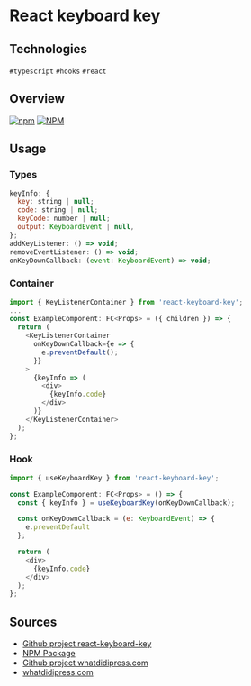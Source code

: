 # React keyboard key

## Technologies
`#typescript` `#hooks` `#react`

## Overview
[![npm](https://img.shields.io/npm/v/react-keyboard-key?style=plastic)](https://www.npmjs.com/package/react-keyboard-key)
[![NPM](https://img.shields.io/npm/dy/react-keyboard-key?style=plastic)](https://www.npmjs.com/package/react-keyboard-key)

## Usage
### Types
```javascript
keyInfo: {
  key: string | null;
  code: string | null;
  keyCode: number | null;
  output: KeyboardEvent | null,
};
addKeyListener: () => void;
removeEventListener: () => void;
onKeyDownCallback: (event: KeyboardEvent) => void;
```

### Container
```javascript
import { KeyListenerContainer } from 'react-keyboard-key';
...
const ExampleComponent: FC<Props> = ({ children }) => {
  return (
    <KeyListenerContainer
      onKeyDownCallback={e => {
        e.preventDefault();
      }}
    >
      {keyInfo => (
        <div>
          {keyInfo.code}
        </div>
      )}
    </KeyListenerContainer>
  );
};
```

### Hook
```javascript
import { useKeyboardKey } from 'react-keyboard-key';

const ExampleComponent: FC<Props> = () => {
  const { keyInfo } = useKeyboardKey(onKeyDownCallback);

  const onKeyDownCallback = (e: KeyboardEvent) => {
    e.preventDefault
  };

  return (
    <div>
      {keyInfo.code}
    </div>
  );
};
```

## Sources
  * [Github project react-keyboard-key](https://github.com/patrikmasiar/react-keyboard-key)
  * [NPM Package](https://www.npmjs.com/package/react-keyboard-key)
  * [Github project whatdidipress.com](https://github.com/patrikmasiar/what-did-i-press/)
  * [whatdidipress.com](https://whatdidipress.com/)